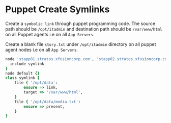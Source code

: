 # Puppet Create Symlinks

Create a `symbolic link` through puppet programming code. The source path should be `/opt/itadmin` and destination path should be `/var/www/html` on all Puppet agents i.e on all `App Servers`.

Create a blank file `story.txt` under `/opt/itadmin` directory on all puppet agent nodes i.e on all `App Servers`.

``` Ruby
node 'stapp01.stratos.xfusioncorp.com', 'stapp02.stratos.xfusioncorp.com', 'stapp03.stratos.xfusioncorp.com' {
  include symlink
}
node default {}
class symlink {
    file { '/opt/data':
        ensure => link,
        target => '/var/www/html',
    }
    file { '/opt/data/media.txt':
        ensure => present,
    }
}
```
